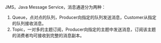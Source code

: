 JMS，Java Message Service，消息通道分为两种：

1. Queue，点对点的队列，Producer向指定的队列发送消息，Customer从指定的队列接收消息。
2. Topic，一对多的主题订阅，Producer向指定的主题中发送消息，订阅该主题的消费者均可接收到完整的消息副本。